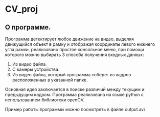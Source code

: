 # CV_proj #
## О программе.
Программа детектирует любое движение на видео, выделяя движущийся объект в рамку и отображая координаты левого нижнего угла рамки, реализовано простое консольное меню, при помощи которого можно выбирать 3 способа получения входных данных:
1. Из видео файла.
2. С камеры устройства.
3. Из видео файла, который программа соберет из кадров расположенных в указанной папке.

Основная идея заключается в поиске различий между текущим и предыдущим кадром.
Программа реализована на языке python с использованием библиотеки openCV.

Пример работы программы можно посмотреть в файле output.avi 

